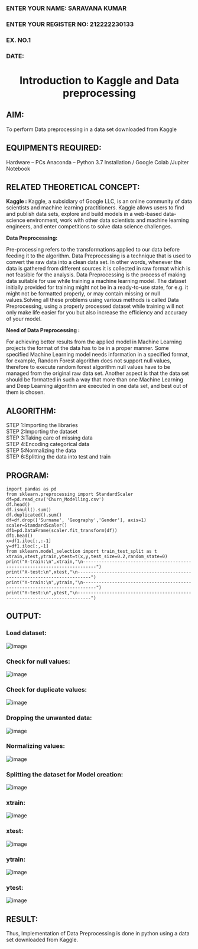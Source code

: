 <H3>ENTER YOUR NAME: SARAVANA KUMAR </H3>
<H3>ENTER YOUR REGISTER NO: 212222230133</H3>
<H3>EX. NO.1</H3>
<H3>DATE:</H3>
<H1 ALIGN =CENTER> Introduction to Kaggle and Data preprocessing</H1>

## AIM:

To perform Data preprocessing in a data set downloaded from Kaggle

## EQUIPMENTS REQUIRED:
Hardware – PCs
Anaconda – Python 3.7 Installation / Google Colab /Jupiter Notebook

## RELATED THEORETICAL CONCEPT:

**Kaggle :**
Kaggle, a subsidiary of Google LLC, is an online community of data scientists and machine learning practitioners. Kaggle allows users to find and publish data sets, explore and build models in a web-based data-science environment, work with other data scientists and machine learning engineers, and enter competitions to solve data science challenges.

**Data Preprocessing:**

Pre-processing refers to the transformations applied to our data before feeding it to the algorithm. Data Preprocessing is a technique that is used to convert the raw data into a clean data set. In other words, whenever the data is gathered from different sources it is collected in raw format which is not feasible for the analysis.
Data Preprocessing is the process of making data suitable for use while training a machine learning model. The dataset initially provided for training might not be in a ready-to-use state, for e.g. it might not be formatted properly, or may contain missing or null values.Solving all these problems using various methods is called Data Preprocessing, using a properly processed dataset while training will not only make life easier for you but also increase the efficiency and accuracy of your model.

**Need of Data Preprocessing :**

For achieving better results from the applied model in Machine Learning projects the format of the data has to be in a proper manner. Some specified Machine Learning model needs information in a specified format, for example, Random Forest algorithm does not support null values, therefore to execute random forest algorithm null values have to be managed from the original raw data set.
Another aspect is that the data set should be formatted in such a way that more than one Machine Learning and Deep Learning algorithm are executed in one data set, and best out of them is chosen.


## ALGORITHM:
STEP 1:Importing the libraries<BR>
STEP 2:Importing the dataset<BR>
STEP 3:Taking care of missing data<BR>
STEP 4:Encoding categorical data<BR>
STEP 5:Normalizing the data<BR>
STEP 6:Splitting the data into test and train<BR>

##  PROGRAM:
```
import pandas as pd
from sklearn.preprocessing import StandardScaler
df=pd.read_csv('Churn_Modelling.csv')
df.head()
df.isnull().sum()
df.duplicated().sum()
df=df.drop(['Surname', 'Geography','Gender'], axis=1)
scaler=StandardScaler()
df1=pd.DataFrame(scaler.fit_transform(df))
df1.head()
x=df1.iloc[:,:-1]
y=df1.iloc[:,-1]
from sklearn.model_selection import train_test_split as t
xtrain,xtest,ytrain,ytest=t(x,y,test_size=0.2,random_state=0)
print("X-train:\n",xtrain,"\n---------------------------------------------------------------------------")
print("X-test:\n",xtest,"\n---------------------------------------------------------------------------")
print("Y-train:\n",ytrain,"\n---------------------------------------------------------------------------")
print("Y-test:\n",ytest,"\n---------------------------------------------------------------------------")
```

## OUTPUT:

### Load dataset:
![image](https://github.com/user-attachments/assets/29d73016-3cc8-4efc-af15-79d0b3822d98)

### Check for null values:
![image](https://github.com/user-attachments/assets/4b0e2319-f062-46dc-b969-91d95efd5974)

### Check for duplicate values:
![image](https://github.com/user-attachments/assets/f3bd221d-0adb-4ba7-b4fc-de6ec0e0921f)

### Dropping the unwanted data:
![image](https://github.com/user-attachments/assets/6ee0d962-fdc0-4e17-ab87-54efaf0410e0)

### Normalizing values:
![image](https://github.com/user-attachments/assets/fd74f7a6-36e0-44a0-8359-6f30ce2fc73f)

### Splitting the dataset for Model creation:
![image](https://github.com/user-attachments/assets/624165c5-f135-45e9-9382-890a3e0fe643)

### xtrain:
![image](https://github.com/user-attachments/assets/83636276-6a46-4ec3-add3-a54e7b9c2e9f)

### xtest:
![image](https://github.com/user-attachments/assets/87cb2892-ee9e-49d9-873c-7268e0eff828)

### ytrain:
![image](https://github.com/user-attachments/assets/9e29d0e2-56b3-4474-bac3-4e08dbf3a279)

### ytest:
![image](https://github.com/user-attachments/assets/11a0a6b2-7d29-494d-b115-bb1b39f2b14e)













## RESULT:
Thus, Implementation of Data Preprocessing is done in python  using a data set downloaded from Kaggle.


